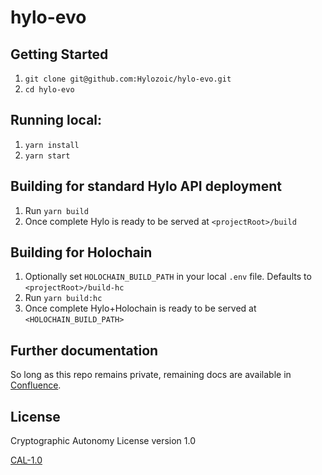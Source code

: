 # hylo-evo

## Getting Started

1. `git clone git@github.com:Hylozoic/hylo-evo.git`
2. `cd hylo-evo`

## Running local:

1. `yarn install`
2. `yarn start`

## Building for standard Hylo API deployment

1. Run `yarn build`
2. Once complete Hylo is ready to be served at `<projectRoot>/build`

## Building for Holochain

1. Optionally set `HOLOCHAIN_BUILD_PATH` in your local `.env` file. Defaults to `<projectRoot>/build-hc`
2. Run `yarn build:hc`
3. Once complete Hylo+Holochain is ready to be served at `<HOLOCHAIN_BUILD_PATH>`

## Further documentation

So long as this repo remains private, remaining docs are available in [Confluence](https://hylozoic.atlassian.net/wiki/spaces/DEV/pages/87195649/Web+Client).

## License

Cryptographic Autonomy License version 1.0

[CAL-1.0](https://github.com/holochain/cryptographic-autonomy-license/blob/master/README.md)
